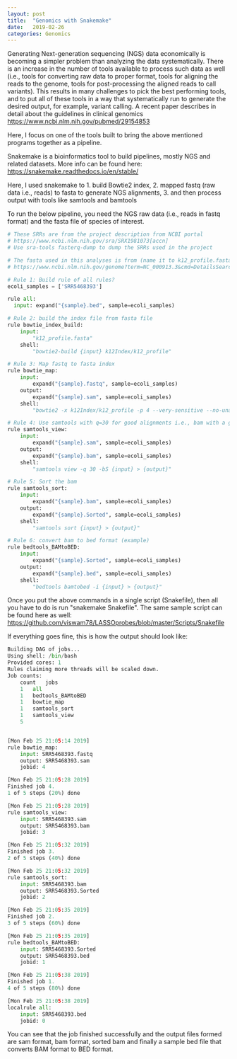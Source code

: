 ```yaml
---
layout: post
title:  "Genomics with Snakemake"
date:   2019-02-26
categories: Genomics
---
```


Generating Next-generation sequencing (NGS) data economically is becoming a simpler problem than analyzing the data systematically. There is an increase in the number of tools available to process such data as well (i.e., tools for  converting raw data to proper format, tools for  aligning the reads to the genome, tools for  post-processing the aligned reads to call variants). This results in many challenges to pick the best performing tools, and to put all of these tools in a way that systematically run to generate the desired output, for example, variant calling. A recent paper describes in detail about the guidelines in clinical genomics https://www.ncbi.nlm.nih.gov/pubmed/29154853

Here, I focus on one of the tools built to bring the above mentioned programs together as a pipeline.  

Snakemake is a bioinformatics tool to build pipelines, mostly NGS and related datasets. More info can be found here: https://snakemake.readthedocs.io/en/stable/

Here, I used snakemake to  1. build Bowtie2 index, 2. mapped fastq (raw data i.e., reads) to fasta to generate NGS alignments, 3. and then process output with tools like samtools and bamtools


To run the below pipeline, you need the NGS raw data (i.e., reads in fastq format)  and the fasta file of species of interest.



```python
# These SRRs are from the project description from NCBI portal
# https://www.ncbi.nlm.nih.gov/sra/SRX1981073[accn]
# Use sra-tools fasterq-dump to dump the SRRs used in the project
```


```python
# The fasta used in this analyses is from (name it to k12_profile.fasta)
# https://www.ncbi.nlm.nih.gov/genome?term=NC_000913.3&cmd=DetailsSearch
```


```python
# Rule 1: Build rule of all rules?
ecoli_samples = ['SRR5468393']

rule all:
  input: expand("{sample}.bed", sample=ecoli_samples)
```


```python
# Rule 2: build the index file from fasta file
rule bowtie_index_build:
    input:
        "k12_profile.fasta"
    shell:
        "bowtie2-build {input} k12Index/k12_profile"
```


```python
# Rule 3: Map fastq to fasta index
rule bowtie_map:
    input:
        expand("{sample}.fastq", sample=ecoli_samples)
    output:
        expand("{sample}.sam", sample=ecoli_samples)
    shell:
        "bowtie2 -x k12Index/k12_profile -p 4 --very-sensitive --no-unal -U {input} -S {output} -k 1"
```


```python
# Rule 4: Use samtools with q=30 for good alignments i.e., bam with a good cut-off
rule samtools_view:
    input:
        expand("{sample}.sam", sample=ecoli_samples)
    output:
        expand("{sample}.bam", sample=ecoli_samples)
    shell:
        "samtools view -q 30 -bS {input} > {output}"
```


```python
# Rule 5: Sort the bam
rule samtools_sort:
    input:
        expand("{sample}.bam", sample=ecoli_samples)
    output:
        expand("{sample}.Sorted", sample=ecoli_samples)
    shell:
        "samtools sort {input} > {output}"
```


```python
# Rule 6: convert bam to bed format (example)
rule bedtools_BAMtoBED:
    input:
        expand("{sample}.Sorted", sample=ecoli_samples)
    output:
        expand("{sample}.bed", sample=ecoli_samples)
    shell:
        "bedtools bamtobed -i {input} > {output}"
```

Once you put the above commands in a single script (Snakefile), then all you have to do is run "snakemake Snakefile". The same sample script can be found here as well: https://github.com/viswam78/LASSOprobes/blob/master/Scripts/Snakefile

If everything goes fine, this is how the output should look like:

```python
Building DAG of jobs...
Using shell: /bin/bash
Provided cores: 1
Rules claiming more threads will be scaled down.
Job counts:
	count	jobs
	1	all
	1	bedtools_BAMtoBED
	1	bowtie_map
	1	samtools_sort
	1	samtools_view
	5

```


```python

[Mon Feb 25 21:05:14 2019]
rule bowtie_map:
    input: SRR5468393.fastq
    output: SRR5468393.sam
    jobid: 4

[Mon Feb 25 21:05:28 2019]
Finished job 4.
1 of 5 steps (20%) done

[Mon Feb 25 21:05:28 2019]
rule samtools_view:
    input: SRR5468393.sam
    output: SRR5468393.bam
    jobid: 3

[Mon Feb 25 21:05:32 2019]
Finished job 3.
2 of 5 steps (40%) done

[Mon Feb 25 21:05:32 2019]
rule samtools_sort:
    input: SRR5468393.bam
    output: SRR5468393.Sorted
    jobid: 2

[Mon Feb 25 21:05:35 2019]
Finished job 2.
3 of 5 steps (60%) done

[Mon Feb 25 21:05:35 2019]
rule bedtools_BAMtoBED:
    input: SRR5468393.Sorted
    output: SRR5468393.bed
    jobid: 1

[Mon Feb 25 21:05:38 2019]
Finished job 1.
4 of 5 steps (80%) done

[Mon Feb 25 21:05:38 2019]
localrule all:
    input: SRR5468393.bed
    jobid: 0

```

You can see that the job finished successfully and the output files formed are sam format, bam format, sorted bam and finally a sample bed file that converts BAM format to BED format.

